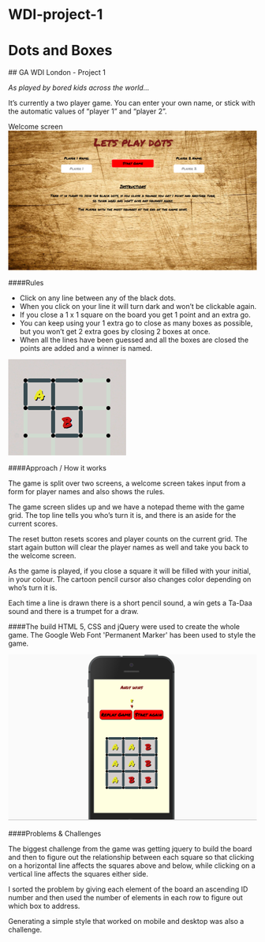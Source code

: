 # WDI-project-1
# Dots and Boxes

## GA WDI London - Project 1

*As played by bored kids across the world...*

It’s currently a two player game. You can enter your own name, or stick with the automatic values of “player 1” and “player 2”.


Welcome screen
![welcome](./images/screenShot1.png)

####Rules

- Click on any line between any of the black dots.
- When you click on your line it will turn dark and won’t be clickable again.
- If you close a 1 x 1 square on the board you get 1 point and an extra go.
- You can keep using your 1 extra go to close as many boxes as possible, but you won’t get 2 extra goes by closing 2 boxes at once.
-  When all the lines have been guessed and all the boxes are closed the points are added and a winner is named.

![play](./images/screenShot2.png)

####Approach / How it works

The game is split over two screens, a welcome screen takes input from a form for player names and also shows the rules.

The game screen slides up and we have a notepad theme with the game grid. The top line tells you who’s turn it is, and there is an aside for the current scores.

The reset button resets scores and player counts on the current grid. The start again button will clear the player names as well and take you back to the welcome screen.

As the game is played, if you close a square it will be filled with your initial, in your colour. The cartoon pencil cursor also changes color depending on who’s turn it is.

Each time a line is drawn there is a short pencil sound, a win gets a Ta-Daa sound and there is a trumpet for a draw.

####The build
HTML 5, CSS and jQuery were used to create the whole game.
The Google Web Font 'Permanent Marker' has been used to style the game.

![Mobile](./images/screenShot3.png)

####Problems & Challenges

The biggest challenge from the game was getting jquery to build the board and then to figure out the relationship between each square so that clicking on a horizontal line affects the squares above and below, while clicking on a vertical line affects the squares either side.

I sorted the problem by giving each element of the board an ascending ID number and then used the number of elements in each row to figure out which box to address.

Generating a simple style that worked on mobile and desktop was also a challenge.
